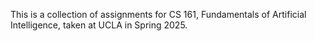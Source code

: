 This is a collection of assignments for CS 161, Fundamentals of Artificial Intelligence, taken at UCLA in Spring 2025.
